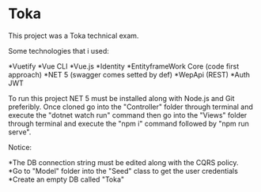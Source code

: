 # Toka
This project was a Toka technical exam.

 Some technologies that i used:

*Vuetify
*Vue CLI
*Vue.js
*Identity
*EntityframeWork Core (code first approach)
*NET 5 (swagger comes setted by def)
*WepApi (REST)
*Auth JWT


To run this project NET 5 must be installed along with Node.js and Git preferibly.
Once cloned go into the "Controller" folder through terminal and execute the "dotnet watch run"  command then go into the "Views" folder through terminal and execute
the "npm i" command followed by "npm run serve".

Notice:

*The DB connection string must be edited along with the CQRS policy. <br />
*Go to "Model" folder into the "Seed" class to get the user credentials <br />
*Create an empty DB called "Toka" 



